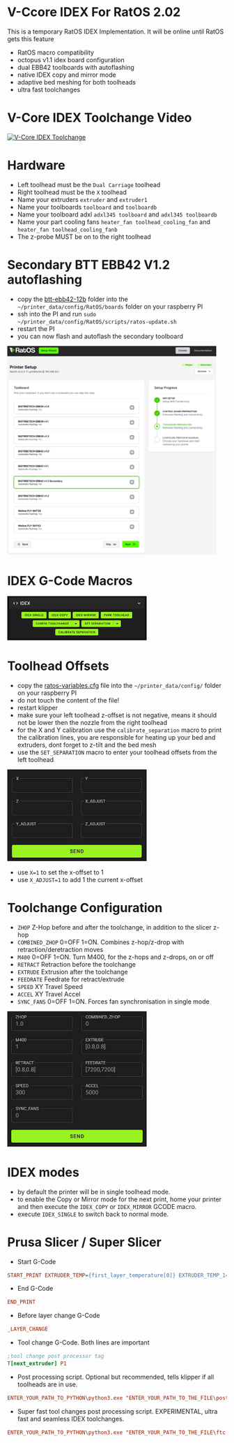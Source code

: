 # V-Ccore IDEX For RatOS 2.02
This is a temporary RatOS IDEX Implementation. It will be online until RatOS gets this feature
- RatOS macro compatibility 
- octopus v1.1 idex board configuration 
- dual EBB42 toolboards with autoflashing
- native IDEX copy and mirror mode 
- adaptive bed meshing for both toolheads
- ultra fast toolchanges

# V-Core IDEX Toolchange Video
[![V-Core IDEX Toolchange](https://img.youtube.com/vi/lKBVmPfxjEk/maxresdefault.jpg)](https://youtu.be/lKBVmPfxjEk)

# Hardware
- Left toolhead must be the ```Dual Carriage``` toolhead
- Right toolhead must be the ```X``` toolhead
- Name your extruders ```extruder``` and ```extruder1```
- Name your toolboards ```toolboard``` and ```toolboardb```
- Name your toolboard adxl ```adxl345 toolboard``` and ```adxl345 toolboardb```
- Name your part cooling fans ```heater_fan toolhead_cooling_fan``` and ```heater_fan toolhead_cooling_fanb```
- The z-probe MUST be on to the right toolhead

# Secondary BTT EBB42 V1.2 autoflashing
- copy the [btt-ebb42-12b](/klipper_config/RatOS/boards) folder into the ```~/printer_data/config/RatOS/boards``` folder on your raspberry PI
- ssh into the PI and run `sudo ~/printer_data/config/RatOS/scripts/ratos-update.sh`
- restart the PI
- you can now flash and autoflash the secondary toolboard

<img src="gfx/ebb42_autoflash.jpg" alt="" width="480"/>

# IDEX G-Code Macros
<img src="gfx/macros.jpg" alt="" width="320"/>

# Toolhead Offsets
- copy the [ratos-variables.cfg](/klipper_config/ratos-variables.cfg) file into the ```~/printer_data/config/``` folder on your raspberry PI
- do not touch the content of the file!
- restart klipper
- make sure your left toolhead z-offset is not negative, means it should not be lower then the nozzle from the right toolhead
- for the X and Y calibration use the `calibrate_separation` macro to print the calibration lines, you are responsible for heating up your bed and extruders, dont forget to z-tilt and the bed mesh
- use the `SET_SEPARATION` macro to enter your toolhead offsets from the left toolhead

<img src="gfx/set_separation.jpg" alt="" width="320"/>

- use `X=1` to set the x-offset to 1
- use `X_ADJUST=1` to add 1 the current x-offset

# Toolchange Configuration
- `ZHOP` Z-Hop before and after the toolchange, in addition to the slicer z-hop 
- `COMBINED_ZHOP` 0=OFF 1=ON. Combines z-hop/z-drop with retraction/deretraction moves
- `M400` 0=OFF 1=ON. Turn M400, for the z-hops and z-drops, on or off
- `RETRACT` Retraction before the toolchange
- `EXTRUDE` Extrusion after the toolchange
- `FEEDRATE` Feedrate for retract/extrude
- `SPEED` XY Travel Speed
- `ACCEL` XY Travel Accel
- `SYNC_FANS` 0=OFF 1=ON. Forces fan synchronisation in single mode

<img src="gfx/toolchange.jpg" alt="" width="320"/>

# IDEX modes
- by default the printer will be in single toolhead mode.
- to enable the Copy or Mirror mode for the next print, home your printer and then execute the ```IDEX_COPY``` or ```IDEX_MIRROR``` GCODE macro.
- execute ```IDEX_SINGLE``` to switch back to normal mode.
# Prusa Slicer / Super Slicer

- Start G-Code
```ini
START_PRINT EXTRUDER_TEMP={first_layer_temperature[0]} EXTRUDER_TEMP_1={first_layer_temperature[1]} EXTRUDER_OTHER_LAYER_TEMP={temperature[0]} EXTRUDER_OTHER_LAYER_TEMP_1={temperature[1]} BED_TEMP=[first_layer_bed_temperature] X0={first_layer_print_min[0]} Y0={first_layer_print_min[1]} X1={first_layer_print_max[0]} Y1={first_layer_print_max[1]} INITIAL_TOOL={initial_tool}
```

- End G-Code
```ini
END_PRINT
```

- Before layer change G-Code
```ini
_LAYER_CHANGE
```

- Tool change G-Code. 
Both lines are important
```ini
;tool change post processor tag
T[next_extruder] P1
```

- Post processing script. 
Optional but recommended, tells klipper if all toolheads are in use.
```ini
ENTER_YOUR_PATH_TO_PYTHON\python3.exe "ENTER_YOUR_PATH_TO_THE_FILE\postprocessor.py"
```

- Super fast tool changes post processing script. 
EXPERIMENTAL, ultra fast and seamless IDEX toolchanges. 
```ini
ENTER_YOUR_PATH_TO_PYTHON\python3.exe "ENTER_YOUR_PATH_TO_THE_FILE\ftc.py"
```
